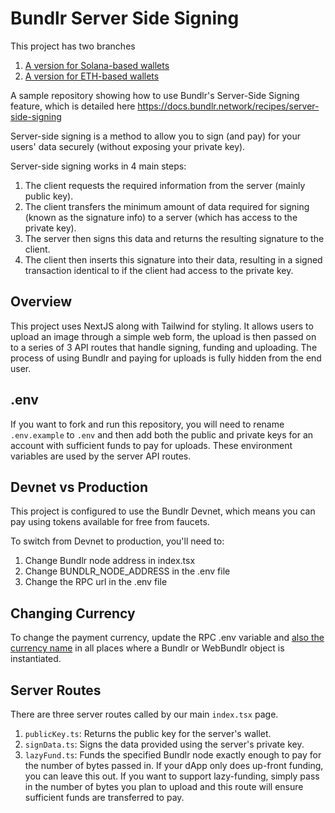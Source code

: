 # Bundlr Server Side Signing

This project has two branches
1. [A version for Solana-based wallets](https://github.com/Bundlr-Network/tutorial-server-side-signing/tree/master)
2. [A version for ETH-based wallets](https://github.com/Bundlr-Network/tutorial-server-side-signing/tree/ethwallet)


A sample repository showing how to use Bundlr's Server-Side Signing feature, which is detailed here
https://docs.bundlr.network/recipes/server-side-signing

Server-side signing is a method to allow you to sign (and pay) for your users' data securely (without exposing your private key).

Server-side signing works in 4 main steps:

1. The client requests the required information from the server (mainly public key).
2. The client transfers the minimum amount of data required for signing (known as the signature info) to a server (which has access to the private key).
3. The server then signs this data and returns the resulting signature to the client.
4. The client then inserts this signature into their data, resulting in a signed transaction identical to if the client had access to the private key.

## Overview

This project uses NextJS along with Tailwind for styling. It allows users to upload an image through a simple web form, the upload is then passed on to a series of 3 API routes that handle signing, funding and uploading. The process of using Bundlr and paying for uploads is fully hidden from the end user.

## .env

If you want to fork and run this repository, you will need to rename `.env.example` to `.env` and then add both the public and private keys for an account with sufficient funds to pay for uploads. These environment variables are used by the server API routes.

## Devnet vs Production

This project is configured to use the Bundlr Devnet, which means you can pay using tokens available for free from faucets.

To switch from Devnet to production, you'll need to:

1. Change Bundlr node address in index.tsx
2. Change BUNDLR_NODE_ADDRESS in the .env file
3. Change the RPC url in the .env file

## Changing Currency

To change the payment currency, update the RPC .env variable and [also the currency name](/sdk/using-other-currencies) in all places where a Bundlr or WebBundlr object is instantiated.

## Server Routes

There are three server routes called by our main `index.tsx` page.

1. `publicKey.ts`: Returns the public key for the server's wallet.
2. `signData.ts`: Signs the data provided using the server's private key.
3. `lazyFund.ts`: Funds the specified Bundlr node exactly enough to pay for the number of bytes passed in. If your dApp only does up-front funding, you can leave this out. If you want to support lazy-funding, simply pass in the number of bytes you plan to upload and this route will ensure sufficient funds are transferred to pay.

